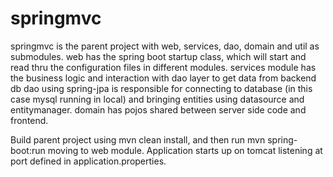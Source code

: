 # springmvc
springmvc is the parent project with web, services, dao, domain and util as submodules.
web has the spring boot startup class, which will start and read thru the configuration files in different modules.
services module has the business logic and interaction with dao layer to get data from backend db
dao using spring-jpa is responsible for connecting to database (in this case mysql running in local) and bringing entities using datasource and entitymanager.
domain has pojos shared between server side code and frontend.

Build parent project using mvn clean install, and then run mvn spring-boot:run moving to web module.
Application starts up on tomcat listening at port defined in application.properties.
